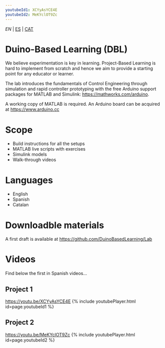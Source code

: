 ```yaml
---
youtubeId1: XCYyAsYCE4E
youtubeId2: MeKYclOT9Zc
---
```


*EN* | [ES](index_es.md) | [CAT](index_cat.md)

# Duino-Based Learning (DBL)
We believe experimentation is key in learning. Project-Based Learning is hard to implement from scratch and hence we aim to provide a starting point for any educator or learner.

The lab introduces the fundamentals of Control Engineering through simulation and rapid controller prototyping with the free Arduino support packages for MATLAB and Simulink: <https://mathworks.com/arduino>.

A working copy of MATLAB is required. An Arduino board can be acquired at <https://www.arduino.cc>

# Scope
- Build instructions for all the setups
- MATLAB live scripts with exercises
- Simulink models
- Walk-through videos

# Languages
- English
- Spanish
- Catalan

# Downloadble materials
A first draft is available at <https://github.com/DuinoBasedLearning/Lab>

# Videos
Find below the first in Spanish videos...

## Project 1
<https://youtu.be/XCYyAsYCE4E>
{% include youtubePlayer.html id=page.youtubeId1 %}
<br />
 
## Project 2
<https://youtu.be/MeKYclOT9Zc>
{% include youtubePlayer.html id=page.youtubeId2 %}
<br />
